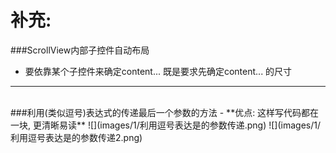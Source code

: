 # 补充:
###ScrollView内部子控件自动布局

- 要依靠某个子控件来确定content... 既是要求先确定content... 的尺寸

---
<br/>
###利用(类似逗号)表达式的传递最后一个参数的方法
- **优点: 这样写代码都在一块, 更清晰易读**
  ![](images/1/利用逗号表达是的参数传递.png)
  ![](images/1/利用逗号表达是的参数传递2.png)